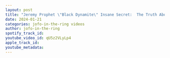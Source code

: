 ```yaml
---
layout: post
title: "Jeremy Prophet \"Black Dynamite\" Insane Secret:  The Truth About White Chocolate Revealed"
date: 2024-01-21
categories: jofo-in-the-ring videos
author: jofo-in-the-ring
spotify_track_id: 
youtube_video_id: qU5z2VLyLp4
apple_track_id: 
youtube_metadata: 
---
```

